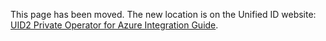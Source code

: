 This page has been moved. The new location is on the Unified ID website: [UID2 Private Operator for Azure Integration Guide](https://unifiedid.com/docs/guides/operator-guide-azure-enclave).

